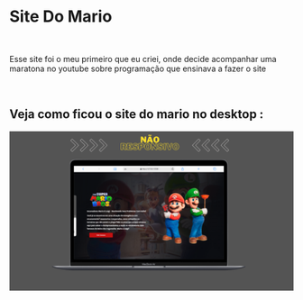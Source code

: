<h1>Site Do Mario</h1>
<br>

<p>Esse site foi o meu primeiro que eu criei, onde decide acompanhar uma maratona no youtube sobre programação que ensinava a fazer o site </p>
<br>
<h2>Veja como ficou o site do mario no desktop :</h2>

<img src="https://github.com/Yuripujol/Site-Do-Mario/blob/main/site%20do%20mario%20em%20desktop.png?raw=true" />




